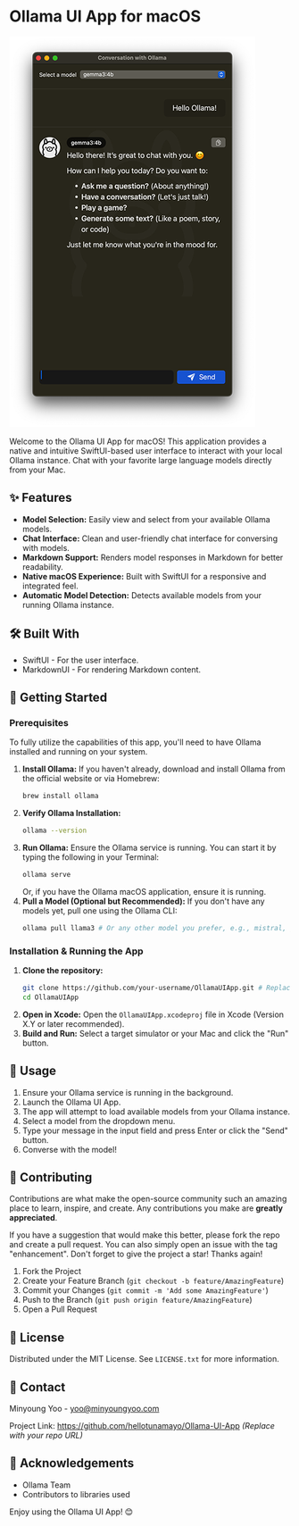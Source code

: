 # Ollama UI App for macOS

![Ollama UI App preview image](ollama_preview.png)

Welcome to the Ollama UI App for macOS! This application provides a native and intuitive SwiftUI-based user interface to interact with your local Ollama instance. Chat with your favorite large language models directly from your Mac.

## ✨ Features

*   **Model Selection:** Easily view and select from your available Ollama models.
*   **Chat Interface:** Clean and user-friendly chat interface for conversing with models.
*   **Markdown Support:** Renders model responses in Markdown for better readability.
*   **Native macOS Experience:** Built with SwiftUI for a responsive and integrated feel.
*   **Automatic Model Detection:** Detects available models from your running Ollama instance.

## 🛠️ Built With

*   SwiftUI - For the user interface.
*   MarkdownUI - For rendering Markdown content.

## 🚀 Getting Started

### Prerequisites

To fully utilize the capabilities of this app, you'll need to have Ollama installed and running on your system.

1.  **Install Ollama:**
    If you haven't already, download and install Ollama from the official website or via Homebrew:
    ```bash
    brew install ollama
    ```
2.  **Verify Ollama Installation:**
    ```bash
    ollama --version
    ```
3.  **Run Ollama:**
    Ensure the Ollama service is running. You can start it by typing the following in your Terminal:
    ```bash
    ollama serve
    ```
    Or, if you have the Ollama macOS application, ensure it is running.
4.  **Pull a Model (Optional but Recommended):**
    If you don't have any models yet, pull one using the Ollama CLI:
    ```bash
    ollama pull llama3 # Or any other model you prefer, e.g., mistral, gemma
    ```

### Installation & Running the App

1.  **Clone the repository:**
    ```bash
    git clone https://github.com/your-username/OllamaUIApp.git # Replace with your repo URL
    cd OllamaUIApp
    ```
2.  **Open in Xcode:**
    Open the `OllamaUIApp.xcodeproj` file in Xcode (Version X.Y or later recommended).
3.  **Build and Run:**
    Select a target simulator or your Mac and click the "Run" button.

## 📖 Usage

1.  Ensure your Ollama service is running in the background.
2.  Launch the Ollama UI App.
3.  The app will attempt to load available models from your Ollama instance.
4.  Select a model from the dropdown menu.
5.  Type your message in the input field and press Enter or click the "Send" button.
6.  Converse with the model!

## 🤝 Contributing

Contributions are what make the open-source community such an amazing place to learn, inspire, and create. Any contributions you make are **greatly appreciated**.

If you have a suggestion that would make this better, please fork the repo and create a pull request. You can also simply open an issue with the tag "enhancement".
Don't forget to give the project a star! Thanks again!

1.  Fork the Project
2.  Create your Feature Branch (`git checkout -b feature/AmazingFeature`)
3.  Commit your Changes (`git commit -m 'Add some AmazingFeature'`)
4.  Push to the Branch (`git push origin feature/AmazingFeature`)
5.  Open a Pull Request

## 📜 License

Distributed under the MIT License. See `LICENSE.txt` for more information.

## 📧 Contact

Minyoung Yoo - yoo@minyoungyoo.com

Project Link: https://github.com/hellotunamayo/Ollama-UI-App *(Replace with your repo URL)*

## 🙏 Acknowledgements

*   Ollama Team
*   Contributors to libraries used

Enjoy using the Ollama UI App! 😊
